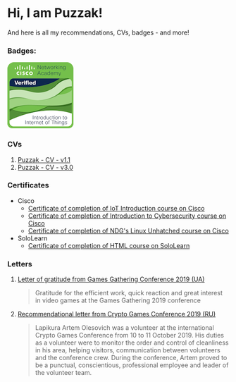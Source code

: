 # Hi, I am Puzzak!
And here is all my recommendations, CVs, badges - and more!
### Badges:
  ![Puzzak - Badge - Cisco - Introduction-to-IoT](/Puzzak%20-%20Badge%20-%20Cisco%20-%20Introduction-to-IoT%20-%20150px.png)
### CVs
  1. [Puzzak - CV - v1.1](/Puzzak%20-%20CV%20-%20v1.1.pdf)
  1. [Puzzak - CV - v3.0](/Puzzak%20-%20CV%20-%20v3.0.pdf)
### Certificates
 * Cisco
    * [Certificate of completion of IoT Introduction course on Cisco](/Puzzak%20-%20Certificate%20-%20Cisco%20-%20IoT_Introduction.pdf)
    * [Certificate of completion of Introduction to Cybersecurity course on Cisco](/Puzzak%20-%20Certificate%20-%20Cisco%20-%20Introduction%20to%20Cybersecurity.pdf)
    * [Certificate of completion of NDG's Linux Unhatched course on Cisco](/Puzzak%20-%20Certificate%20-%20Cisco%20-%20NDG%20Linux%20Unhatched.pdf)
  * SoloLearn
    * [Certificate of completion of HTML course on SoloLearn](/Puzzak%20-%20Certificate%20-%20SoloLearn%20-%20HTML.pdf)
### Letters
  1. [Letter of gratitude from Games Gathering Conference 2019 (UA)](/Puzzak%20-%20Letter%20-%20GGC%20-%20Gratitude.pdf)
      > Gratitude for the efficient work, quick reaction and great interest in video games at the Games Gathering 2019 conference
  1. [Recommendational letter from Crypto Games Conference 2019 (RU)](/Puzzak%20-%20Letter%20-%20CGC%20-%20Recommendation.pdf)
      > Lapikura Artem Olesovich was a volunteer at the international Crypto Games Conference from 10 to 11 October 2019. His duties as a volunteer were to monitor the order and control of cleanliness in his area, helping visitors, communication between volunteers and the conference crew. During the conference, Artem proved to be a punctual, conscientious, professional employee and leader of the volunteer team.
